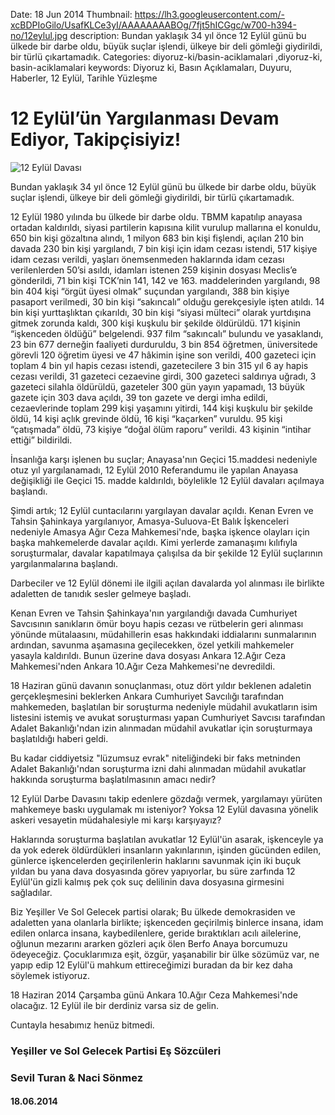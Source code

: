 Date: 18 Jun 2014
Thumbnail: https://lh3.googleusercontent.com/-xcBDPIoGilo/UsafKLCe3yI/AAAAAAAABOg/7fjt5hICGgc/w700-h394-no/12eylul.jpg
description: Bundan yaklaşık 34 yıl önce 12 Eylül günü bu ülkede bir darbe oldu, büyük suçlar işlendi, ülkeye bir deli gömleği giydirildi, bir türlü çıkartamadık.
Categories: diyoruz-ki/basin-aciklamalari ,diyoruz-ki, basin-aciklamalari
keywords: Diyoruz ki, Basın Açıklamaları, Duyuru, Haberler, 12 Eylül, Tarihle Yüzleşme

# 12 Eylül’ün Yargılanması Devam Ediyor, Takipçisiyiz!

![12 Eylül Davası](https://lh3.googleusercontent.com/-xcBDPIoGilo/UsafKLCe3yI/AAAAAAAABOg/7fjt5hICGgc/w700-h394-no/12eylul.jpg)

Bundan yaklaşık 34 yıl önce 12 Eylül günü bu ülkede bir darbe oldu, büyük suçlar işlendi, ülkeye bir deli gömleği giydirildi, bir türlü çıkartamadık.

12 Eylül 1980 yılında bu ülkede bir darbe oldu. TBMM kapatılıp anayasa ortadan kaldırıldı, siyasi partilerin kapısına kilit vurulup mallarına el konuldu, 650 bin kişi gözaltına alındı, 1 milyon 683 bin kişi fişlendi, açılan 210 bin davada 230 bin kişi yargılandı, 7 bin kişi için idam cezası istendi, 517 kişiye idam cezası verildi, yaşları önemsenmeden haklarında idam cezası verilenlerden 50’si asıldı, idamları istenen 259 kişinin dosyası Meclis’e gönderildi, 71 bin kişi TCK’nin 141, 142 ve 163. maddelerinden yargılandı, 98 bin 404 kişi “örgüt üyesi olmak” suçundan yargılandı, 388 bin kişiye pasaport verilmedi, 30 bin kişi “sakıncalı” olduğu gerekçesiyle işten atıldı. 14 bin kişi yurttaşlıktan çıkarıldı, 30 bin kişi “siyasi mülteci” olarak yurtdışına gitmek zorunda kaldı, 300 kişi kuşkulu bir şekilde öldürüldü. 171 kişinin “işkenceden öldüğü” belgelendi. 937 film “sakıncalı” bulundu ve yasaklandı, 23 bin 677 derneğin faaliyeti durduruldu, 3 bin 854 öğretmen, üniversitede görevli 120 öğretim üyesi ve 47 hâkimin işine son verildi, 400 gazeteci için toplam 4 bin yıl hapis cezası istendi, gazetecilere 3 bin 315 yıl 6 ay hapis cezası verildi, 31 gazeteci cezaevine girdi, 300 gazeteci saldırıya uğradı, 3 gazeteci silahla öldürüldü, gazeteler 300 gün yayın yapamadı, 13 büyük gazete için 303 dava açıldı, 39 ton gazete ve dergi imha edildi, cezaevlerinde toplam 299 kişi yaşamını yitirdi, 144 kişi kuşkulu bir şekilde öldü, 14 kişi açlık grevinde öldü, 16 kişi “kaçarken” vuruldu. 95 kişi “çatışmada” öldü, 73 kişiye “doğal ölüm raporu” verildi. 43 kişinin “intihar ettiği” bildirildi.

İnsanlığa karşı işlenen bu suçlar; Anayasa'nın Geçici 15.maddesi nedeniyle otuz yıl yargılanamadı, 12 Eylül 2010 Referandumu ile yapılan Anayasa değişikliği ile Geçici 15. madde kaldırıldı, böylelikle 12 Eylül davaları açılmaya başlandı. 

Şimdi artık; 12 Eylül cuntacılarını yargılayan davalar açıldı. Kenan Evren ve Tahsin Şahinkaya yargılanıyor, Amasya-Suluova-Et Balık İşkenceleri nedeniyle Amasya Ağır Ceza Mahkemesi'nde, başka işkence olayları için başka mahkemelerde davalar açıldı. Kimi yerlerde zamanaşımı kılıfıyla soruşturmalar, davalar kapatılmaya çalışılsa da bir şekilde 12 Eylül suçlarının yargılanmalarına başlandı. 

Darbeciler ve 12 Eylül dönemi ile ilgili açılan davalarda yol alınması ile birlikte adaletten de tanıdık sesler gelmeye başladı.

Kenan Evren ve Tahsin Şahinkaya'nın yargılandığı davada Cumhuriyet Savcısının sanıkların ömür boyu hapis cezası ve rütbelerin geri alınması yönünde mütalaasını, müdahillerin esas hakkındaki iddialarını sunmalarının ardından, savunma aşamasına geçilecekken, özel yetkili mahkemeler yasayla kaldırıldı. Bunun üzerine dava dosyası Ankara 12.Ağır Ceza Mahkemesi'nden Ankara 10.Ağır Ceza Mahkemesi'ne devredildi. 

18 Haziran günü davanın sonuçlanması, otuz dört yıldır beklenen adaletin gerçekleşmesini beklerken Ankara Cumhuriyet Savcılığı tarafından mahkemeden, başlatılan bir soruşturma nedeniyle müdahil avukatların isim listesini istemiş ve avukat soruşturması yapan Cumhuriyet Savcısı tarafından Adalet Bakanlığı'ndan izin alınmadan müdahil avukatlar için soruşturmaya başlatıldığı haberi geldi.

Bu kadar ciddiyetsiz "lüzumsuz evrak" niteliğindeki bir faks metninden Adalet Bakanlığı'ndan soruşturma izni dahi alınmadan müdahil avukatlar hakkında soruşturma başlatılmasının amacı nedir? 

12 Eylül Darbe Davasını takip edenlere gözdağı vermek, yargılamayı yürüten mahkemeye baskı uygulamak mı isteniyor? Yoksa 12 Eylül davasına yönelik askeri vesayetin müdahalesiyle mi karşı karşıyayız?

Haklarında soruşturma başlatılan avukatlar 12 Eylül'ün asarak, işkenceyle ya da yok ederek öldürdükleri insanların yakınlarının, işinden gücünden edilen, günlerce işkencelerden geçirilenlerin haklarını savunmak için iki buçuk yıldan bu yana dava dosyasında görev yapıyorlar, bu süre zarfında 12 Eylül'ün gizli kalmış pek çok suç delilinin dava dosyasına girmesini sağladılar. 

Biz Yeşiller Ve Sol Gelecek partisi olarak; Bu ülkede demokrasiden ve adaletten yana olanlarla birlikte; işkenceden geçirilmiş binlerce insana, idam edilen onlarca insana, kaybedilenlere, geride bıraktıkları acılı ailelerine, oğlunun mezarını ararken gözleri açık ölen Berfo Anaya borcumuzu ödeyeceğiz. Çocuklarımıza eşit, özgür, yaşanabilir bir ülke sözümüz var, ne yapıp edip 12 Eylül'ü mahkum ettireceğimizi buradan da bir kez daha söylemek istiyoruz.

18 Haziran 2014 Çarşamba günü Ankara 10.Ağır Ceza Mahkemesi'nde olacağız. 12 Eylül ile bir derdiniz varsa siz de gelin.

Cuntayla hesabımız henüz bitmedi. 


### Yeşiller ve Sol Gelecek Partisi Eş Sözcüleri
### Sevil Turan & Naci Sönmez

#### 18.06.2014
